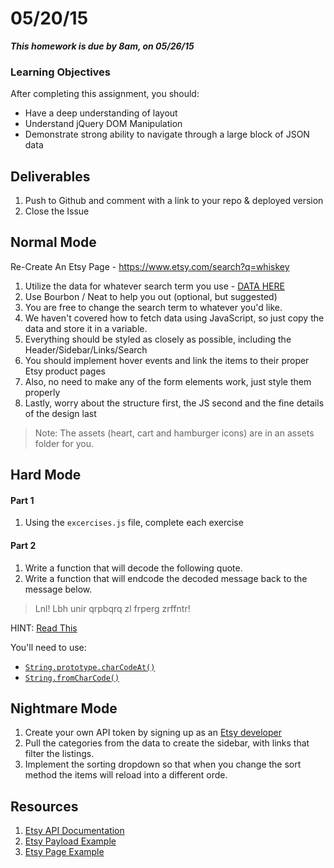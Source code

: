 # 05/20/15 

___This homework is due by 8am, on 05/26/15___

### Learning Objectives

After completing this assignment, you should:

* Have a deep understanding of layout 
* Understand jQuery DOM Manipulation
* Demonstrate strong ability to navigate through a large block of JSON data

## Deliverables

1. Push to Github and comment with a link to your repo & deployed version
2. Close the Issue

## Normal Mode

Re-Create An Etsy Page - https://www.etsy.com/search?q=whiskey


1. Utilize the data for whatever search term you use - [DATA HERE](https://api.etsy.com/v2/listings/active?api_key=h9oq2yf3twf4ziejn10b717i&keywords=whiskey&includes=Images,Shop)
2. Use Bourbon / Neat to help you out (optional, but suggested)
3. You are free to change the search term to whatever you'd like.
4. We haven't covered how to fetch data using JavaScript, so just copy the data and store it in a variable.
5. Everything should be styled as closely as possible, including the Header/Sidebar/Links/Search
6. You should implement hover events and link the items to their proper Etsy product pages
8. Also, no need to make any of the form elements work, just style them properly
9. Lastly, worry about the structure first, the JS second and the fine details of the design last

> Note: The assets (heart, cart and hamburger icons) are in an assets folder for you. 

## Hard Mode

#### Part 1

1. Using the `excercises.js` file, complete each exercise

#### Part 2

1. Write a function that will decode the following quote.
2. Write a function that will endcode the decoded message back to the message below.

> Lnl! Lbh unir qrpbqrq zl frperg zrffntr!
 
HINT: [Read This](http://en.wikipedia.org/wiki/ROT13)

You'll need to use:

* [`String.prototype.charCodeAt()`](https://developer.mozilla.org/en-US/docs/Web/JavaScript/Reference/Global_Objects/String/charCodeAt)
* [`String.fromCharCode()`](https://developer.mozilla.org/en-US/docs/Web/JavaScript/Reference/Global_Objects/String/fromCharCode)

## Nightmare Mode

1. Create your own API token by signing up as an [Etsy developer](https://www.etsy.com/developers/)
2. Pull the categories from the data to create the sidebar, with links that filter the listings.
3. Implement the sorting dropdown so that when you change the sort method the items will reload into a different orde.



## Resources

1. [Etsy API Documentation](https://www.etsy.com/developers/documentation/reference/listing)
2. [Etsy Payload Example](https://api.etsy.com/v2/listings/active?api_key=h9oq2yf3twf4ziejn10b717i&keywords=whiskey&includes=Images,Shop)
3. [Etsy Page Example](https://www.etsy.com/search?q=whiskey)
